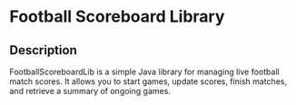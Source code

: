 # Football Scoreboard Library

## Description
FootballScoreboardLib is a simple Java library for managing live football match scores. It allows you to start games,
update scores, finish matches, and retrieve a summary of ongoing games.

